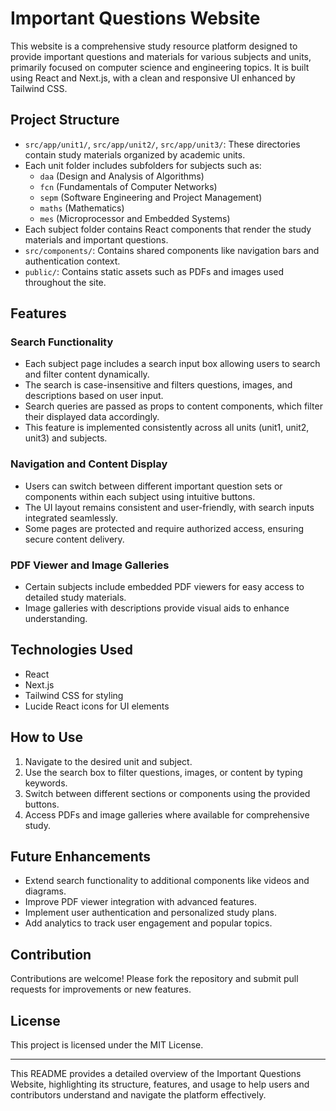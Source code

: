 # Important Questions Website

This website is a comprehensive study resource platform designed to provide important questions and materials for various subjects and units, primarily focused on computer science and engineering topics. It is built using React and Next.js, with a clean and responsive UI enhanced by Tailwind CSS.

## Project Structure

- `src/app/unit1/`, `src/app/unit2/`, `src/app/unit3/`: These directories contain study materials organized by academic units.
- Each unit folder includes subfolders for subjects such as:
  - `daa` (Design and Analysis of Algorithms)
  - `fcn` (Fundamentals of Computer Networks)
  - `sepm` (Software Engineering and Project Management)
  - `maths` (Mathematics)
  - `mes` (Microprocessor and Embedded Systems)
- Each subject folder contains React components that render the study materials and important questions.
- `src/components/`: Contains shared components like navigation bars and authentication context.
- `public/`: Contains static assets such as PDFs and images used throughout the site.

## Features

### Search Functionality

- Each subject page includes a search input box allowing users to search and filter content dynamically.
- The search is case-insensitive and filters questions, images, and descriptions based on user input.
- Search queries are passed as props to content components, which filter their displayed data accordingly.
- This feature is implemented consistently across all units (unit1, unit2, unit3) and subjects.

### Navigation and Content Display

- Users can switch between different important question sets or components within each subject using intuitive buttons.
- The UI layout remains consistent and user-friendly, with search inputs integrated seamlessly.
- Some pages are protected and require authorized access, ensuring secure content delivery.

### PDF Viewer and Image Galleries

- Certain subjects include embedded PDF viewers for easy access to detailed study materials.
- Image galleries with descriptions provide visual aids to enhance understanding.

## Technologies Used

- React
- Next.js
- Tailwind CSS for styling
- Lucide React icons for UI elements

## How to Use

1. Navigate to the desired unit and subject.
2. Use the search box to filter questions, images, or content by typing keywords.
3. Switch between different sections or components using the provided buttons.
4. Access PDFs and image galleries where available for comprehensive study.

## Future Enhancements

- Extend search functionality to additional components like videos and diagrams.
- Improve PDF viewer integration with advanced features.
- Implement user authentication and personalized study plans.
- Add analytics to track user engagement and popular topics.

## Contribution

Contributions are welcome! Please fork the repository and submit pull requests for improvements or new features.

## License

This project is licensed under the MIT License.

---

This README provides a detailed overview of the Important Questions Website, highlighting its structure, features, and usage to help users and contributors understand and navigate the platform effectively.
